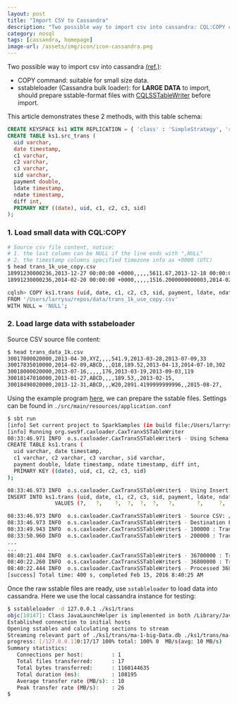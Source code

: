 ```yaml
---
layout: post
title: "Import CSV to Cassandra"
description: "Two possible way to import csv into cassandra: CQL:COPY command & sstableloader. sstableloader is designed for importing large dataset and CQLSSTableWriter can be used to prepare raw sstable files."
category: nosql
tags: [cassandra, homepage]
image-url: /assets/img/icon/icon-cassandra.png
---
```


Two possible way to import csv into cassandra [(ref.)](http://docs.datastax.com/en/cassandra/3.0/cassandra/operations/migrating.html):

- COPY command: suitable for small size data.
- sstableloader (Cassandra bulk loader): for **LARGE DATA** to import, should prepare sstable-format files with [CQLSSTableWriter](http://www.datastax.com/dev/blog/using-the-cassandra-bulk-loader-updated) before import.

This article demonstrates these 2 methods, with this table schema:

```sql
CREATE KEYSPACE ks1 WITH REPLICATION = { 'class' : 'SimpleStrategy', 'replication_factor' : 1 };
CREATE TABLE ks1.src_trans (
  uid varchar,
  date timestamp,
  c1 varchar,
  c2 varchar,
  c3 varchar,
  sid varchar,
  payment double,
  ldate timestamp,
  ndate timestamp,
  diff int,
  PRIMARY KEY ((date), uid, c1, c2, c3, sid)
);
```

### 1. Load small data with CQL:COPY

```bash
# Source csv file content, notice:
# 1. the last column can be NULL if the line ends with ",NULL"
# 2. the timestamp columns specified timezone info as +0000 (UTC)
$ head trans_1k_use_copy.csv
18991230000236,2013-12-27 00:00:00 +0000,,,,,5611.67,2013-12-18 00:00:00 +0000,2014-01-03 00:00:00 +0000,NULL
18991230000236,2014-02-20 00:00:00 +0000,,,,,1516.2000000000003,2014-02-19 00:00:00 +0000,2014-03-19 00:00:00 +0000,1

cqlsh> COPY ks1.trans (uid, date, c1, c2, c3, sid, payment, ldate, ndate, diff) 
FROM '/Users/larrysu/repos/data/trans_1k_use_copy.csv'
WITH NULL = 'NULL';
```

### 2. Load large data with sstabeloader

Source CSV source file content:

```bash
$ head trans_data_1k.csv
30017800020000,2013-04-30,XYZ,,,,541.9,2013-03-28,2013-07-09,33
30017835010000,2014-02-09,ABCD,,,Q18,189.52,2013-04-13,2014-07-10,302
30018000020000,2013-07-16,,,,,176,2013-03-19,2013-09-03,119
30018147010000,2013-01-27,ABCD,,,,189.53,,2013-02-15,
30018498020000,2013-12-31,ABCD,,,W20,2891.4199999999996,,2015-08-27,
```

Using the example program [here](https://github.com/larrysu1115/scala-examples/tree/master/cax-loader), we can prepare the sstable files. Settings can be found in `./src/main/resources/application.conf`

```bash
$ sbt run
[info] Set current project to SparkSamples (in build file:/Users/larrysu/repos/scala-examples/cax-loader/)
[info] Running org.sws9f.caxloader.CaxTranxSSTableWriter 
08:33:46.971 INFO  o.s.caxloader.CaxTranxSSTableWriter$ - Using Schema:
CREATE TABLE ks1.trans (
  uid varchar, date timestamp,
  c1 varchar, c2 varchar, c3 varchar, sid varchar,
  payment double, ldate timestamp, ndate timestamp, diff int,
  PRIMARY KEY ((date), uid, c1, c2, c3, sid)
);

08:33:46.973 INFO  o.s.caxloader.CaxTranxSSTableWriter$ - Using Insert Statement:
INSERT INTO ks1.trans (uid, date, c1, c2, c3, sid, payment, ldate, ndate, diff) 
               VALUES (?,   ?,    ?,  ?,  ?,  ?,   ?,       ?,     ?,     ?   );

08:33:46.973 INFO  o.s.caxloader.CaxTranxSSTableWriter$ - Source CSV: /Users/larrysu/repos/data/trans_data.csv
08:33:46.973 INFO  o.s.caxloader.CaxTranxSSTableWriter$ - Destination Folder: /Users/larrysu/repos/data/sstable/ks1/trans
08:33:49.943 INFO  o.s.caxloader.CaxTranxSSTableWriter$ - 100000 : Tranx(19960203000653,Sat Jan 25 00:00:00 UTC 2014,,,,,1300.0,Wed Mar 06 00:00:00 UTC 2013,Sun Feb 01 00:00:00 UTC 2015,Some(325))
08:33:50.960 INFO  o.s.caxloader.CaxTranxSSTableWriter$ - 200000 : Tranx(19960601000239,Sun Feb 24 00:00:00 UTC 2013,XYZ,,,1A01,117.14,Sat Feb 09 00:00:00 UTC 2013,Sun Mar 10 00:00:00 UTC 2013,Some(15))
...
...
08:40:21.404 INFO  o.s.caxloader.CaxTranxSSTableWriter$ - 36700000 : Tranx(20050614000199,Sat Jan 11 00:00:00 UTC 2014,XYZ,,,,2740.0,Sun Dec 08 00:00:00 UTC 2013,Tue Feb 04 00:00:00 UTC 2014,Some(34))
08:40:22.260 INFO  o.s.caxloader.CaxTranxSSTableWriter$ - 36800000 : Tranx(20100340073128,Fri Aug 23 00:00:00 UTC 2013,ABCD,,,1B09,348.56,Wed Aug 21 00:00:00 UTC 2013,Sun Sep 01 00:00:00 UTC 2013,Some(2))
08:40:22.444 INFO  o.s.caxloader.CaxTranxSSTableWriter$ - Processed 36823919 lines
[success] Total time: 400 s, completed Feb 15, 2016 8:40:25 AM

```

Once the raw sstable files are ready, use `sstableloader` to load data into cassandra. Here we use the local cassandra instance for testing:

```bash
$ sstableloader -d 127.0.0.1 ./ks1/trans
objc[10147]: Class JavaLaunchHelper is implemented in both /Library/Java/JavaVirtualMachines/jdk1.8.0_20.jdk/Contents/Home/bin/java and /Library/Java/JavaVirtualMachines/jdk1.8.0_20.jdk/Contents/Home/jre/lib/libinstrument.dylib. One of the two will be used. Which one is undefined.
Established connection to initial hosts
Opening sstables and calculating sections to stream
Streaming relevant part of ./ks1/trans/ma-1-big-Data.db ./ks1/trans/ma-10-big-Data.db ./ks1/trans/ma-11-big-Data.db ./ks1/trans/ma-12-big-Data.db ./ks1/trans/ma-13-big-Data.db ./ks1/trans/ma-14-big-Data.db ./ks1/trans/ma-15-big-Data.db ./ks1/trans/ma-16-big-Data.db ./ks1/trans/ma-17-big-Data.db ./ks1/trans/ma-2-big-Data.db ./ks1/trans/ma-3-big-Data.db ./ks1/trans/ma-4-big-Data.db ./ks1/trans/ma-5-big-Data.db ./ks1/trans/ma-6-big-Data.db ./ks1/trans/ma-7-big-Data.db ./ks1/trans/ma-8-big-Data.db ./ks1/trans/ma-9-big-Data.db to [/127.0.0.1]
progress: [/127.0.0.1]0:17/17 100% total: 100% 0  MB/s(avg: 10 MB/s)
Summary statistics: 
   Connections per host:         : 1         
   Total files transferred:      : 17        
   Total bytes transferred:      : 1160144635
   Total duration (ms):          : 108195    
   Average transfer rate (MB/s): : 10        
   Peak transfer rate (MB/s):    : 26
$   
```
